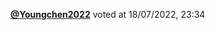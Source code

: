  <a href=https://github.com/Youngchen2022><strong>@Youngchen2022</strong></a>  voted  at 18/07/2022, 23:34 
